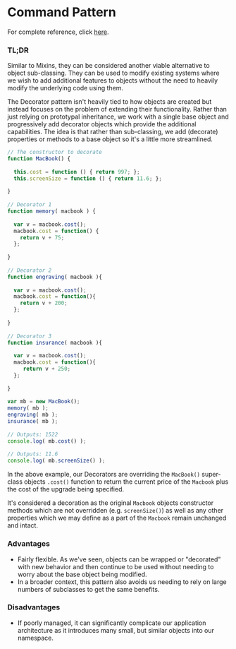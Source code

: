 # Command Pattern

For complete reference, click [here](http://addyosmani.com/resources/essentialjsdesignpatterns/book/#commandpatternjavascript).

### TL;DR

Similar to Mixins, they can be considered another viable alternative to object sub-classing. They can be used to modify existing systems where we wish to add additional features to objects without the need to heavily modify the underlying code using them.

The Decorator pattern isn't heavily tied to how objects are created but instead focuses on the problem of extending their functionality. Rather than just relying on prototypal inheritance, we work with a single base object and progressively add decorator objects which provide the additional capabilities. The idea is that rather than sub-classing, we add (decorate) properties or methods to a base object so it's a little more streamlined.

```javascript
// The constructor to decorate
function MacBook() {
 
  this.cost = function () { return 997; };
  this.screenSize = function () { return 11.6; };
 
}
 
// Decorator 1
function memory( macbook ) {
 
  var v = macbook.cost();
  macbook.cost = function() {
    return v + 75;
  };
 
}
 
// Decorator 2
function engraving( macbook ){
 
  var v = macbook.cost();
  macbook.cost = function(){
    return v + 200;
  };
 
}
 
// Decorator 3
function insurance( macbook ){
 
  var v = macbook.cost();
  macbook.cost = function(){
     return v + 250;
  };
 
}
 
var mb = new MacBook();
memory( mb );
engraving( mb );
insurance( mb );
 
// Outputs: 1522
console.log( mb.cost() );
 
// Outputs: 11.6
console.log( mb.screenSize() );
```

In the above example, our Decorators are overriding the `MacBook()` super-class objects `.cost()` function to return the current price of the `Macbook` plus the cost of the upgrade being specified.

It's considered a decoration as the original `Macbook` objects constructor methods which are not overridden (e.g. `screenSize()`) as well as any other properties which we may define as a part of the `Macbook` remain unchanged and intact.

### Advantages
- Fairly flexible. As we've seen, objects can be wrapped or "decorated" with new behavior and then continue to be used without needing to worry about the base object being modified.
- In a broader context, this pattern also avoids us needing to rely on large numbers of subclasses to get the same benefits.

### Disadvantages
-  If poorly managed, it can significantly complicate our application architecture as it introduces many small, but similar objects into our namespace.